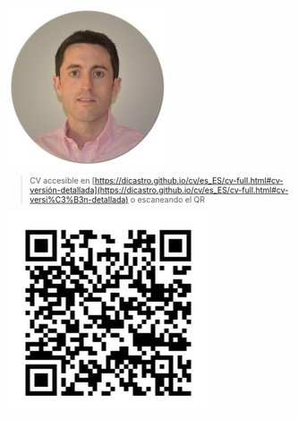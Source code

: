 ![Este soy yo!](../img/yo.jpg)

> CV accesible en [https://dicastro.github.io/cv/es_ES/cv-full.html#cv-versión-detallada](https://dicastro.github.io/cv/es_ES/cv-full.html#cv-versi%C3%B3n-detallada) o escaneando el QR

![Aquí encontrarás mi CV!](../img/qr-cv-githubio.png)
